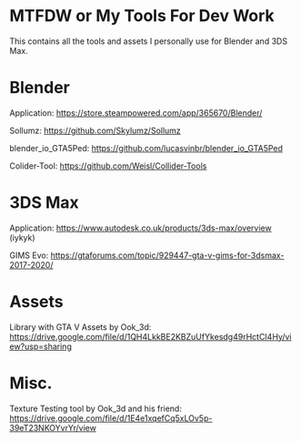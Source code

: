 # MTFDW or My Tools For Dev Work
This contains all the tools and assets I personally use for Blender and 3DS Max.

# Blender
Application: https://store.steampowered.com/app/365670/Blender/

Sollumz: https://github.com/Skylumz/Sollumz

blender_io_GTA5Ped: https://github.com/lucasvinbr/blender_io_GTA5Ped

Colider-Tool: https://github.com/Weisl/Collider-Tools

# 3DS Max
Application: https://www.autodesk.co.uk/products/3ds-max/overview (iykyk)

GIMS Evo: https://gtaforums.com/topic/929447-gta-v-gims-for-3dsmax-2017-2020/
# Assets
Library with GTA V Assets by Ook_3d: https://drive.google.com/file/d/1QH4LkkBE2KBZuUfYkesdg49rHctCI4Hy/view?usp=sharing

# Misc.
Texture Testing tool by Ook_3d and his friend: https://drive.google.com/file/d/1E4e1xqefCq5xLOv5p-39eT23NKOYvrYr/view
